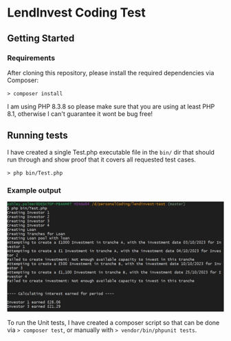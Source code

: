 # LendInvest Coding Test

## Getting Started

### Requirements

After cloning this repository, please install the required dependencies via Composer:

```
> composer install
```

I am using PHP 8.3.8 so please make sure that you are using at least PHP 8.1, otherwise I can't guarantee it wont be bug free!

## Running tests

I have created a single Test.php executable file in the `bin/` dir that should run through and show proof that it covers all requested test cases.

```
> php bin/Test.php
```

### Example output

![php bin/test.php output](bin-output.png)

To run the Unit tests, I have created a composer script so that can be done via `> composer test`,
or manually with `> vendor/bin/phpunit tests`.
